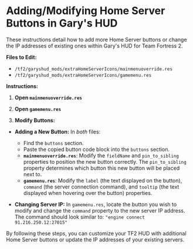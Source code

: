 # Adding/Modifying Home Server Buttons in Gary's HUD

These instructions detail how to add more Home Server buttons or change the IP addresses of existing ones within Gary's HUD for Team Fortress 2.

**Files to Edit:**

- `/tf2/garyshud_mods/extraHomeServerIcons/mainmenuoverride.res`
- `/tf2/garyshud_mods/extraHomeServerIcons/gamemenu.res`

**Instructions:**

1. **Open `mainmenuoverride.res`**

2. **Open `gamemenu.res`**

3. **Modify Buttons:**

- **Adding a New Button:** In _both_ files:
  - Find the `buttons` section.
  - Paste the copied button code block into the `buttons` section.
  - **`mainmenuoverride.res`**: Modify the `fieldName` and `pin_to_sibling` properties to position the new button correctly. The `pin_to_sibling` property determines which button this new button will be placed next to.
  - **`gamemenu.res`**: Modify the `label` (the text displayed on the button), `command` (the server connection command), and `tooltip` (the text displayed when hovering over the button) properties.

- **Changing Server IP:** In `gamemenu.res`, locate the button you wish to modify and change the `command` property to the new server IP address. The command should look similar to: `"engine connect 91.216.250.12:27015"`

By following these steps, you can customize your TF2 HUD with additional Home Server buttons or update the IP addresses of your existing servers.
